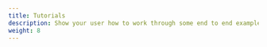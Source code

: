 ```yaml
---
title: Tutorials
description: Show your user how to work through some end to end examples.
weight: 8
---
```

